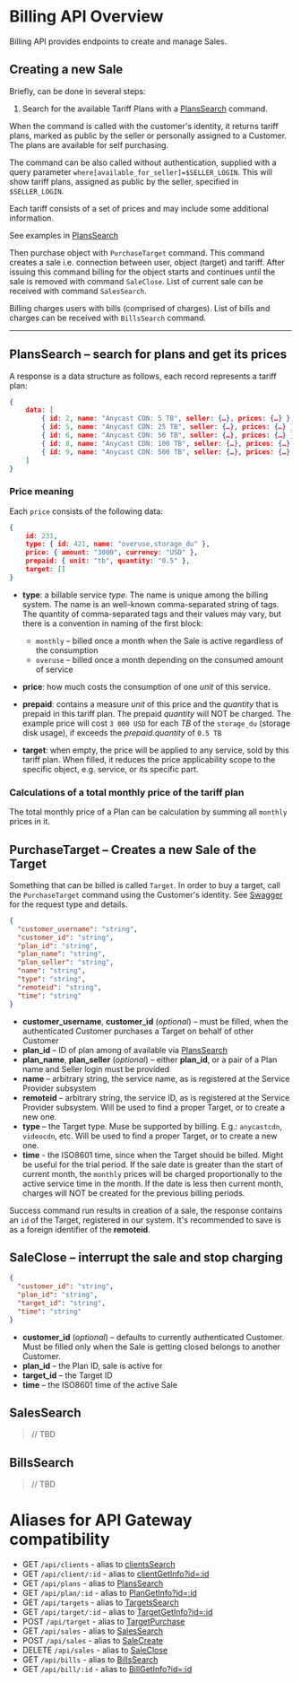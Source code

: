 # Billing API Overview

Billing API provides endpoints to create and manage Sales.

## Creating a new Sale

Briefly, can be done in several steps:

1. Search for the available Tariff Plans with a [PlansSearch](#PlansSearch) command. 

When the command is called with the customer's identity, it returns tariff plans, marked as public by the seller or personally assigned to a Customer. The plans are available for self purchasing.

The command can be also called without authentication, supplied with a query parameter `where[available_for_seller]=$SELLER_LOGIN`. This will show tariff plans, assigned as public by the seller, specified in `$SELLER_LOGIN`.

Each tariff consists of a set of prices and may include some additional information.

See examples in [PlansSearch](#PlansSearch)

Then purchase object with `PurchaseTarget` command.
This command creates a sale i.e. connection between user, object (target) and tariff.
After issuing this command billing for the object starts and continues until the sale
is removed with command `SaleClose`.
List of current sale can be received with command `SalesSearch`.

Billing charges users with bills (comprised of charges).
List of bills and charges can be received with `BillsSearch` command.

---


## PlansSearch – search for plans and get its prices

A response is a data structure as follows, each record represents a tariff plan:

```json
{
    data: [
        { id: 2, name: "Anycast CDN: 5 TB", seller: {…}, prices: {…} },
        { id: 5, name: "Anycast CDN: 25 TB", seller: {…}, prices: {…} },
        { id: 6, name: "Anycast CDN: 50 TB", seller: {…}, prices: {…} },
        { id: 8, name: "Anycast CDN: 100 TB", seller: {…}, prices: {…} },
        { id: 9, name: "Anycast CDN: 500 TB", seller: {…}, prices: {…} }
    ]
}
```

### Price meaning

Each `price` consists of the following data:

```json
{
    id: 231,
    type: { id: 421, name: "overuse,storage_du" },
    price: { amount: "3000", currency: "USD" },
    prepaid: { unit: "tb", quantity: "0.5" },
    target: []
}
```

- **type**: a billable service *type*. The name is unique among the billing system. The name is an well-known comma-separated string of tags. The quantity of comma-separated tags and their values may vary, but there is a convention in naming of the first block:

  - `monthly` – billed once a month when the Sale is active regardless of the consumption
  - `overuse` – billed once a month depending on the consumed amount of service

- **price**: how much costs the consumption of one *unit* of this service.

- **prepaid**: contains a measure *unit* of this price and the *quantity* that is prepaid in this tariff plan. The prepaid *quantity* will NOT be charged. The example price will cost `3 000 USD` for each *TB* of the `storage_du` (storage disk usage), if exceeds the *prepaid.quantity* of `0.5 TB`

- **target**: when empty, the price will be applied to any service, sold by this tariff plan. When filled, it reduces the price applicability scope to the specific object, e.g. service, or its specific part.

### Calculations of a total monthly price of the tariff plan

The total monthly price of a Plan can be calculation by summing all `monthly` prices in it.


## PurchaseTarget – Creates a new Sale of the Target

 Something that can be billed is called `Target`. In order to buy a target, call the `PurchaseTarget` command using the Customer's identity. See [Swagger](http://swagger.hiqdev.com/?urls.primaryName=Billing%20API#/default/post_TargetsPurchase) for the request type and details.

```json
{
  "customer_username": "string",
  "customer_id": "string",
  "plan_id": "string",
  "plan_name": "string",
  "plan_seller": "string",
  "name": "string",
  "type": "string",
  "remoteid": "string",
  "time": "string"
}
```

- **customer_username**, **customer_id** (*optional*) – must be filled, when the authenticated Customer purchases a Target on behalf of other Customer
- **plan_id** – ID of plan among of available via [PlansSearch](#planssearchsearch-for-plans-and-get-its-prices)
- **plan_name**, **plan_seller** (*optional*) – either **plan_id**, or a pair of a Plan name and Seller login must be provided
- **name** – arbitrary string, the service name, as is registered at the Service Provider subsystem
- **remoteid** – arbitrary string, the service ID, as is registered at the Service Provider subsystem. Will be used to find a proper Target, or to create a new one.
- **type** – the Target type. Muse be supported by billing. E.g.: `anycastcdn`, `videocdn`, etc. Will be used to find a proper Target, or to create a new one.
- **time** - the ISO8601 time, since when the Target should be billed. Might be useful for the trial period. If the sale date is greater than the start of current month, the `monthly` prices will be charged proportionally to the active service time in the month. If the date is less then current month, charges will NOT be created for the previous billing periods.

Success command run results in creation of a sale, the response contains an `id` of the Target, registered in our system. It's recommended to save is as a foreign identifier of the **remoteid**.

## SaleClose – interrupt the sale and stop charging

```json
{
  "customer_id": "string",
  "plan_id": "string",
  "target_id": "string",
  "time": "string"
}
```

- **customer_id** (*optional*) – defaults to currently authenticated Customer. Must be filled only when the Sale is getting closed belongs to another Customer.
- **plan_id** – the Plan ID, sale is active for
- **target_id** – the Target ID
- **time** – the ISO8601 time of the active Sale

## SalesSearch

> // TBD

## BillsSearch

> // TBD

# Aliases for API Gateway compatibility

- GET `/api/clients` - alias to [clientsSearch](http://swagger.hiqdev.com/#/client/post_clientsSearch)
- GET `/api/client/:id` - alias to [clientGetInfo?id=:id](http://swagger.hiqdev.com/#/client/post_clientGetInfo)
- GET `/api/plans` - alias to [PlansSearch](http://swagger.hiqdev.com/?urls.primaryName=Billing%20API#/default/post_PlansSearch)
- GET `/api/plan/:id` - alias to [PlanGetInfo?id=:id](http://swagger.hiqdev.com/?urls.primaryName=Billing%20API#/default/post_PlanGetInfo)
- GET `/api/targets` - alias to [TargetsSearch](http://swagger.hiqdev.com/?urls.primaryName=Billing%20API#/default/post_TargetsSearch)
- GET `/api/target/:id` - alias to [TargetGetInfo?id=:id](http://swagger.hiqdev.com/?urls.primaryName=Billing%20API#/default/post_TargetGetInfo)
- POST `/api/target` - alias to [TargetPurchase](http://swagger.hiqdev.com/?urls.primaryName=Billing%20API#/default/post_TargetPurchase)
- GET `/api/sales` - alias to [SalesSearch](http://swagger.hiqdev.com/?urls.primaryName=Billing%20API#/default/post_SalesSearch)
- POST `/api/sales` - alias to [SaleCreate](http://swagger.hiqdev.com/?urls.primaryName=Billing%20API#/default/post_SaleCreate)
- DELETE `/api/sales` - alias to [SaleClose](http://swagger.hiqdev.com/?urls.primaryName=Billing%20API#/default/post_SaleClose)
- GET `/api/bills` - alias to [BillsSearch](http://swagger.hiqdev.com/?urls.primaryName=Billing%20API#/default/post_BillsSearch)
- GET `/api/bill/:id` - alias to [BillGetInfo?id=:id](http://swagger.hiqdev.com/?urls.primaryName=Billing%20API#/default/post_BillGetInfo)